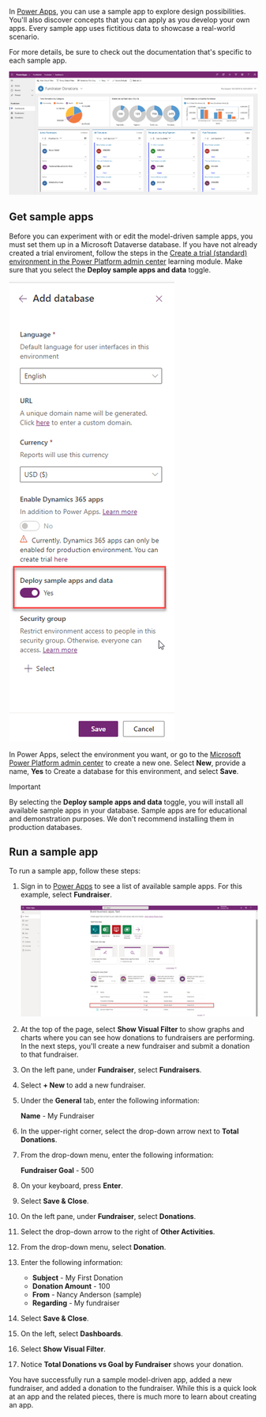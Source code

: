 In [Power Apps](https://make.powerapps.com/?azure-portal=true), you can use a sample app to explore design possibilities. You'll also discover concepts that you can apply as you develop your own apps. Every sample app uses fictitious data to showcase a real-world scenario.

For more details, be sure to check out the documentation that's specific to each sample app.

![Screenshot of Fundraiser sample app in Power Apps.](../media/updated-fundraiser-app1.png)

## Get sample apps

Before you can experiment with or edit the model-driven sample apps, you must set them up in a Microsoft Dataverse database. If you have not already created a trial enviroment, follow the steps in the [Create a trial (standard) environment in the Power Platform admin center](/power-platform/admin/trial-environments/?azure-portal=true) learning module. Make sure that you select the **Deploy sample apps and data** toggle.

![Deploy sample apps and data toggle screenshot.](../media/deploy-sample-apps.png)

In Power Apps, select the environment you want, or go to the [Microsoft Power Platform admin center](https://admin.powerplatform.microsoft.com/?azure-portal=true) to create a new one. Select **New**, provide a name, **Yes** to Create a database for this environment, and select **Save**.

> [!IMPORTANT]
> By selecting the **Deploy sample apps and data** toggle, you will install all available sample apps in your database. Sample apps are for educational and demonstration purposes. We don't recommend installing them in production databases.

## Run a sample app

To run a sample app, follow these steps:

1. Sign in to [Power Apps](https://make.powerapps.com/?azure-portal=true) to see a list of available sample apps. For this example, select **Fundraiser**.

	![Screenshot of the Power Apps list of available sample apps with Fundraiser selected.](../media/updated-fundraiser-app2.png)

1. At the top of the page, select **Show Visual Filter** to show graphs and charts where you can see how donations to fundraisers are performing. In the next steps, you'll create a new fundraiser and submit a donation to that fundraiser.
1. On the left pane, under **Fundraiser**, select **Fundraisers**.
1. Select **+ New** to add a new fundraiser.
1. Under the **General** tab, enter the following information:

   **Name** - My Fundraiser

1. In the upper-right corner, select the drop-down arrow next to **Total Donations**.
1. From the drop-down menu, enter the following information:

   **Fundraiser Goal** - 500
   
1. On your keyboard, press **Enter**.
1. Select **Save & Close**.
1. On the left pane, under **Fundraiser**, select **Donations**.
1. Select the drop-down arrow to the right of **Other Activities**.
1. From the drop-down menu, select **Donation**.
1. Enter the following information:
	- **Subject** - My First Donation
	- **Donation Amount** - 100
	- **From** - Nancy Anderson (sample)
	- **Regarding** - My fundraiser
1. Select **Save & Close**.
1. On the left, select **Dashboards**.
1. Select **Show Visual Filter**.
1. Notice **Total Donations vs Goal by Fundraiser** shows your donation.

You have successfully run a sample model-driven app, added a new fundraiser, and added a donation to the fundraiser. While this is a quick look at an app and the related pieces, there is much more to learn about creating an app.
